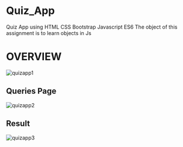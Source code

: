 # Quiz_App
Quiz App using HTML CSS Bootstrap Javascript ES6 
The object of this assignment is to learn objects in Js
# OVERVIEW
![quizapp1](https://user-images.githubusercontent.com/60398800/88580318-dfe73500-d064-11ea-91a7-b96d85167197.PNG)
## Queries Page
![quizapp2](https://user-images.githubusercontent.com/60398800/88580327-e2498f00-d064-11ea-8668-55458e055f5f.PNG)
## Result
![quizapp3](https://user-images.githubusercontent.com/60398800/88580334-e5447f80-d064-11ea-9c2b-ef71d19fc4dc.PNG)
